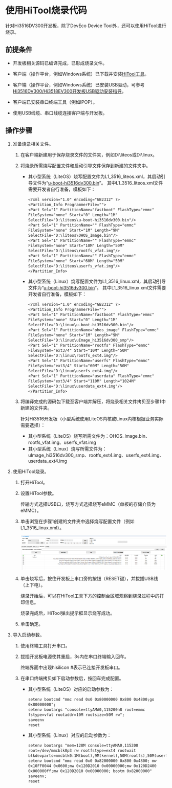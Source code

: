 # 使用HiTool烧录代码


针对Hi3516DV300开发板，除了DevEco Device Tool外，还可以使用HiTool进行烧录。


## 前提条件

- 开发板相关源码已编译完成，已形成烧录文件。

- 客户端（操作平台，例如Windows系统）已下载并安装[HiTool工具](http://www.hihope.org/download/download.aspx)。

- 客户端（操作平台，例如Windows系统）已安装USB驱动，可参考[Hi3516DV300/Hi3518EV300开发板USB驱动安装指导](https://device.harmonyos.com/cn/docs/documentation/guide/usb_driver-0000001058690393)。

- 客户端已安装串口终端工具（例如IPOP）。

- 使用USB线缆、串口线缆连接客户端与开发板。


## 操作步骤

1. 准备烧录相关文件。

   1. 在客户端新建用于保存烧录文件的文件夹，例如D:\liteos或D:\linux。

   2. 将烧录所需烧写配置文件和启动引导文件保存到新建的文件夹中。

       - 其小型系统（LiteOS）烧写配置文件为L1_3516_liteos.xml，其启动引导文件为“[u-boot-hi3516dv300.bin](https://gitee.com/openharmony/device_board_hisilicon/tree/master/hispark_taurus/uboot/out/boot)”。
          其中L1_3516_liteos.xml文件需要开发者自行准备，模板如下：

            
          ```
          <?xml version="1.0" encoding="GB2312" ?>
          <Partition_Info ProgrammerFile="">
          <Part Sel="1" PartitionName="fastboot" FlashType="emmc" FileSystem="none" Start="0" Length="1M" SelectFile="D:\liteos\u-boot-hi3516dv300.bin"/>
          <Part Sel="1" PartitionName="" FlashType="emmc" FileSystem="none" Start="1M" Length="9M" SelectFile="D:\liteos\OHOS_Image.bin"/>
          <Part Sel="1" PartitionName="" FlashType="emmc" FileSystem="none" Start="10M" Length="50M" SelectFile="D:\liteos\rootfs_vfat.img"/>
          <Part Sel="1" PartitionName="" FlashType="emmc" FileSystem="none" Start="60M" Length="50M" SelectFile="D:\liteos\userfs_vfat.img"/>
          </Partition_Info>
          ```
       - 其小型系统（Linux）烧写配置文件为L1_3516_linux.xml，其启动引导文件为“[u-boot-hi3516dv300.bin](https://gitee.com/openharmony/device_board_hisilicon/tree/master/hispark_taurus/uboot/out/boot)”。
          其中L1_3516_linux.xml文件需要开发者自行准备，模板如下：

            
          ```
          <?xml version="1.0" encoding="GB2312" ?>
          <Partition_Info ProgrammerFile="">
          <Part Sel="1" PartitionName="fastboot" FlashType="emmc" FileSystem="none" Start="0" Length="1M" SelectFile="D:\linux\u-boot-hi3516dv300.bin"/>
          <Part Sel="1" PartitionName="ohos_image" FlashType="emmc" FileSystem="none" Start="1M" Length="9M" SelectFile="D:\linux\uImage_hi3516dv300_smp"/>
          <Part Sel="1" PartitionName="rootfs" FlashType="emmc" FileSystem="ext3/4" Start="10M" Length="50M" SelectFile="D:\linux\rootfs_ext4.img"/>
          <Part Sel="1" PartitionName="userfs" FlashType="emmc" FileSystem="ext3/4" Start="60M" Length="50M" SelectFile="D:\linux\userfs_ext4.img"/>
          <Part Sel="1" PartitionName="userdata" FlashType="emmc" FileSystem="ext3/4" Start="110M" Length="1024M" SelectFile="D:\linux\userdata_ext4.img"/>
          </Partition_Info>
          ```
   3. 将编译完成的源码包下载至客户端并解压，将烧录相关文件拷贝至步骤1中新建的文件夹。

       针对Hi3516开发板（小型系统使用LiteOS内核或Linux内核根据业务实际需要选择）：

       - 其小型系统（LiteOS）烧写所需文件为：OHOS_Image.bin、rootfs_vfat.img、userfs_vfat.img
       - 其小型系统（Linux）烧写所需文件为：uImage_hi3516dv300_smp、rootfs_ext4.img、userfs_ext4.img、userdata_ext4.img

2. 使用HiTool烧录。

   1. 打开HiTool。

   2. 设置HiTool参数。

       传输方式选择USB口，烧写方式选择烧写eMMC（单板的存储介质为eMMC）。

   3. 单击浏览在步骤1创建的文件夹中选择烧写配置文件（例如L1_3516_linux.xml）。

       ![image](figures/zh-cn_image_0000001249937195.png)

   4. 单击烧写后，按住开发板上串口旁的按钮（RESET键），并拔插USB线（上下电）。

       烧录开始后，可以在HiTool工具下方的控制台区域观察到烧录过程中的打印信息。

       烧录完成后，HiTool弹出提示框显示烧写成功。

   5. 单击确定。

3. 导入启动参数。

   1. 使用终端工具打开串口。

   2. 拔插开发板电源使其重启，3s内在串口终端输入回车。

       终端界面中出现hisilicon \#表示已连接开发板串口。

   3. 在串口终端拷贝如下启动参数后，按回车完成配置。

       - 其小型系统（LiteOS）对应的启动参数为：
            
          ```
          setenv bootcmd "mmc read 0x0 0x80000000 0x800 0x4800;go 0x80000000";
          setenv bootargs "console=ttyAMA0,115200n8 root=emmc fstype=vfat rootaddr=10M rootsize=50M rw";
          saveenv
          reset
          ```
       - 其小型系统（Linux）对应的启动参数为：
            
          ```
          setenv bootargs "mem=128M console=ttyAMA0,115200 root=/dev/mmcblk0p3 rw rootfstype=ext4 rootwait blkdevparts=mmcblk0:1M(boot),9M(kernel),50M(rootfs),50M(userfs),1024M(userdata)"
          setenv bootcmd "mmc read 0x0 0x82000000 0x800 0x4800; mw 0x10FF0044 0x0600;mw 0x120D2010 0x00000000;mw 0x120D2400 0x000000ff;mw 0x120D2010 0x00000000; bootm 0x82000000"
          saveenv;
          reset
          ```
